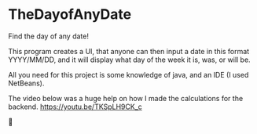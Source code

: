 # TheDayofAnyDate
Find the day of any date!

This program creates a UI, that anyone can then input a date in this format YYYY/MM/DD, and it will display what day of the week it is, was, or will be.

All you need for this project is some knowledge of java, and an IDE (I used NetBeans).

The video below was a huge help on how I made the calculations for the backend.
https://youtu.be/TKSpLH9CK_c

🤠
